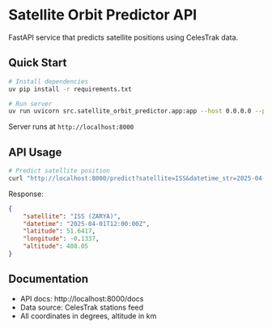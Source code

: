 # Satellite Orbit Predictor API

FastAPI service that predicts satellite positions using CelesTrak data.

## Quick Start

```bash
# Install dependencies
uv pip install -r requirements.txt

# Run server
uv run uvicorn src.satellite_orbit_predictor.app:app --host 0.0.0.0 --port 8000 --reload
```

Server runs at `http://localhost:8000`

## API Usage

```bash
# Predict satellite position
curl "http://localhost:8000/predict?satellite=ISS&datetime_str=2025-04-01T12:00:00Z"
```

Response:
```json
{
    "satellite": "ISS (ZARYA)",
    "datetime": "2025-04-01T12:00:00Z",
    "latitude": 51.6417,
    "longitude": -0.1337,
    "altitude": 408.05
}
```

## Documentation

- API docs: http://localhost:8000/docs
- Data source: CelesTrak stations feed
- All coordinates in degrees, altitude in km
